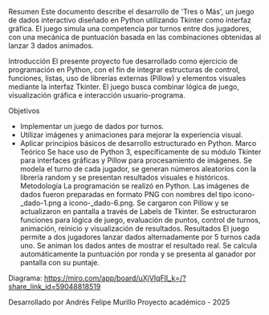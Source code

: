 Resumen
Este documento describe el desarrollo de 'Tres o Más', un juego de dados interactivo diseñado en Python utilizando Tkinter como interfaz gráfica. El juego simula una competencia por turnos entre dos jugadores, con una mecánica de puntuación basada en las combinaciones obtenidas al lanzar 3 dados animados.

Introducción
El presente proyecto fue desarrollado como ejercicio de programación en Python, con el fin de integrar estructuras de control, funciones, listas, uso de librerías externas (Pillow) y elementos visuales mediante la interfaz Tkinter. El juego busca combinar lógica de juego, visualización gráfica e interacción usuario-programa.

Objetivos
- Implementar un juego de dados por turnos.
- Utilizar imágenes y animaciones para mejorar la experiencia visual.
- Aplicar principios básicos de desarrollo estructurado en Python.
Marco Teórico
Se hace uso de Python 3, específicamente de su módulo Tkinter para interfaces gráficas y Pillow para procesamiento de imágenes. Se modela el turno de cada jugador, se generan números aleatorios con la librería random y se presentan resultados visuales e históricos.
Metodología
La programación se realizó en Python. Las imágenes de dados fueron preparadas en formato PNG con nombres del tipo icono-_dado-1.png a icono-_dado-6.png. Se cargaron con Pillow y se actualizaron en pantalla a través de Labels de Tkinter. Se estructuraron funciones para lógica de juego, evaluación de puntos, control de turnos, animación, reinicio y visualización de resultados.
Resultados
El juego permite a dos jugadores lanzar dados alternadamente por 5 turnos cada uno. Se animan los dados antes de mostrar el resultado real. Se calcula automáticamente la puntuación por ronda y se presenta al ganador por pantalla con su puntaje.


Diagrama: https://miro.com/app/board/uXjVIqFlI_k=/?share_link_id=59048818519


Desarrollado por Andrés Felipe Murillo
Proyecto académico - 2025
